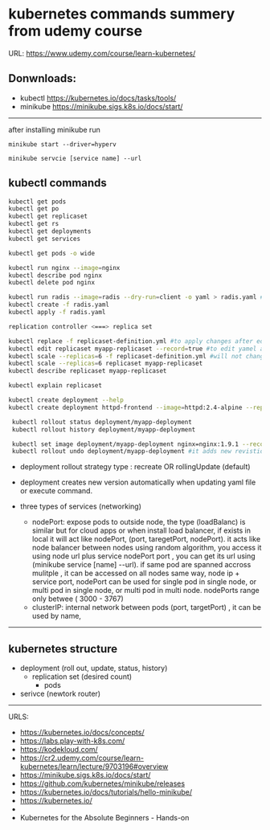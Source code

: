 # kubernetes commands summery from udemy course 
URL: https://www.udemy.com/course/learn-kubernetes/

## Donwnloads: 
- kubectl
		https://kubernetes.io/docs/tasks/tools/
- minikube
		https://minikube.sigs.k8s.io/docs/start/
---

after installing minikube run
```Shell
minikube start --driver=hyperv 
```

```Shell
minikube servcie [service name] --url
```


## kubectl commands
```bash 
kubectl get pods
kubectl get po
kubectl get replicaset
kubectl get rs
kubectl get deployments
kubectl get services

kubectl get pods -o wide

kubectl run nginx --image=nginx
kubectl describe pod nginx
kubectl delete pod nginx

kubectl run radis --image=radis --dry-run=client -o yaml > radis.yaml # create yaml file automatically
kubectl create -f radis.yaml
kubectl apply -f radis.yaml

replication controller <===> replica set 

kubectl replace -f replicaset-definition.yml #to apply changes after editing the file
kubectl edit replicaset myapp-replicaset --record=true #to edit yamel and apply changes , even if the object does not have acutal yamel. record is to set label for the rollout in deployment
kubectl scale --replicas=6 -f replicaset-definition.yml #will not change number of replica in the file
kubectl scale --replicas=6 replicaset myapp-replicaset
kubectl describe replicaset myapp-replicaset

kubectl explain replicaset

kubectl create deployment --help
kubectl create deployment httpd-frontend --image=httpd:2.4-alpine --replicas=3

 kubectl rollout status deployment/myapp-deployment
 kubectl rollout history deployment/myapp-deployment

 kubectl set image deployment/myapp-deployment nginx=nginx:1.9.1 --record=true
 kubectl rollout undo deployment/myapp-deployment #it adds new revistion and remove the old revision that rolled back to
```

 * deployment rollout strategy type : recreate OR rollingUpdate (default)
 * deployment creates new version automatically when updating yaml file or execute command. 

 * three types of services (networking)
 	- nodePort: expose pods to outside node, the type (loadBalanc) is similar but for cloud apps or when install load balancer, if exists in local it will act like nodePort, (port, taregetPort, nodePort). it acts like node balancer between nodes using random algorithm, you access it using node url plus service nodePort port , you can get its url using (minikube service [name] --url). if same pod are spanned accross mulitple , it can be accessed on all nodes same way, node ip + service port, nodePort can be used for single pod in single node, or multi pod in single node, or multi pod in multi node. nodePorts range only betwee ( 3000 - 3767)
 	- clusterIP: internal network between pods (port, targetPort) , it can be used by name, 
-----------------------------------------
## kubernetes structure

* deployment (roll out, update, status, history)
	* replication set (desired count)
		* pods
* serivce (newtork router)
-----------------------------------------
URLS:
* https://kubernetes.io/docs/concepts/
* https://labs.play-with-k8s.com/
* https://kodekloud.com/
* https://cr2.udemy.com/course/learn-kubernetes/learn/lecture/9703196#overview
* https://minikube.sigs.k8s.io/docs/start/
* https://github.com/kubernetes/minikube/releases
* https://kubernetes.io/docs/tutorials/hello-minikube/
* https://kubernetes.io/
* 
* Kubernetes for the Absolute Beginners - Hands-on



